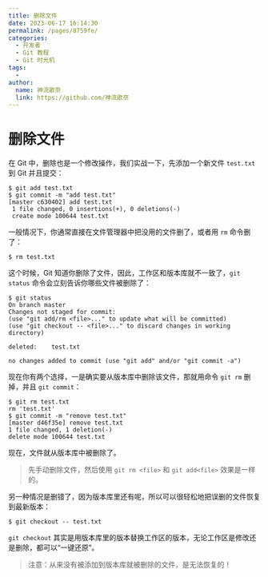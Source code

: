 ```yaml
---
title: 删除文件
date: 2023-06-17 16:14:30
permalink: /pages/8759fe/
categories:
  - 开发者
  - Git 教程
  - Git 时光机
tags:
  - 
author: 
  name: 神流歌奈
  link: https://github.com/神流歌奈
---
```

# 删除文件 

在 Git 中，删除也是一个修改操作，我们实战一下，先添加一个新文件 `test.txt` 到 Git 并且提交：

```shell
$ git add test.txt
$ git commit -m "add test.txt"
[master c630402] add test.txt
 1 file changed, 0 insertions(+), 0 deletions(-)
 create mode 100644 test.txt
```
一般情况下，你通常直接在文件管理器中把没用的文件删了，或者用 `rm` 命令删了：
```shell
$ rm test.txt
```
这个时候，Git 知道你删除了文件，因此，工作区和版本库就不一致了，`git status` 命令会立刻告诉你哪些文件被删除了：
```shell
$ git status
On branch master
Changes not staged for commit:
(use "git add/rm <file>..." to update what will be committed)
(use "git checkout -- <file>..." to discard changes in working directory)

deleted:    test.txt

no changes added to commit (use "git add" and/or "git commit -a")
```
现在你有两个选择，一是确实要从版本库中删除该文件，那就用命令 `git rm` 删掉，并且 `git commit`：
```shell
$ git rm test.txt
rm 'test.txt'
$ git commit -m "remove test.txt"
[master d46f35e] remove test.txt
1 file changed, 1 deletion(-)
delete mode 100644 test.txt
```
现在，文件就从版本库中被删除了。
> 先手动删除文件，然后使用 `git rm <file>` 和 `git add<file>` 效果是一样的。

另一种情况是删错了，因为版本库里还有呢，所以可以很轻松地把误删的文件恢复到最新版本：
```shell
$ git checkout -- test.txt
```
`git checkout` 其实是用版本库里的版本替换工作区的版本，无论工作区是修改还是删除，都可以“一键还原”。
> 注意：从来没有被添加到版本库就被删除的文件，是无法恢复的！

